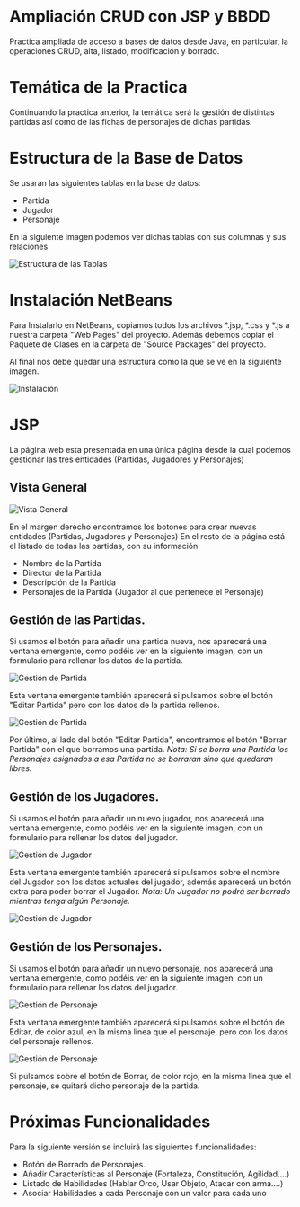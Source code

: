 # Ampliación CRUD con JSP y BBDD

  Practica ampliada de acceso a bases de datos desde Java, en particular, la operaciones CRUD, alta, listado, modificación y borrado.

# Temática de la Practica

  Continuando la practica anterior, la temática será la gestión de distintas partidas así como de las fichas de personajes de dichas partidas.

# Estructura de la Base de Datos

  Se usaran las siguientes tablas en la base de datos:

  * Partida
  * Jugador
  * Personaje

  En la siguiente imagen podemos ver dichas tablas con sus columnas y sus relaciones
  
  ![Estructura de las Tablas](https://github.com/GuillermoGarcia/dam-2018-crud-jsp-personajes-rol/blob/master/jspcrud01.jpg)

# Instalación NetBeans

  Para Instalarlo en NetBeans, copiamos todos los archivos *.jsp, *.css y *.js a nuestra carpeta "Web Pages" del proyecto.
  Además debemos copiar el Paquete de Clases en la carpeta de "Source Packages" del proyecto.

  Al final nos debe quedar una estructura como la que se ve en la siguiente imagen.

  ![Instalación](https://github.com/GuillermoGarcia/dam-2018-crud-jsp-personajes-rol/blob/master/jspcrud09.jpg)

# JSP

  La página web esta presentada en una única página desde la cual podemos gestionar las tres entidades (Partidas, Jugadores y Personajes)

## Vista General

  ![Vista General](https://github.com/GuillermoGarcia/dam-2018-crud-jsp-personajes-rol/blob/master/jspcrud02.png)

  En el margen derecho encontramos los botones para crear nuevas entidades (Partidas, Jugadores y Personajes)
  En el resto de la página está el listado de todas las partidas, con su información
  * Nombre de la Partida
  * Director de la Partida
  * Descripción de la Partida
  * Personajes de la Partida (Jugador al que pertenece el Personaje)
  
## Gestión de las Partidas.

  Si usamos el botón para añadir una partida nueva, nos aparecerá una ventana emergente, como podéis ver en la siguiente imagen, con un formulario para rellenar los datos de la partida.

  ![Gestión de Partida](https://github.com/GuillermoGarcia/dam-2018-crud-jsp-personajes-rol/blob/master/jspcrud05.png)

  Esta ventana emergente también aparecerá si pulsamos sobre el botón "Editar Partida" pero con los datos de la partida rellenos.

  ![Gestión de Partida](https://github.com/GuillermoGarcia/dam-2018-crud-jsp-personajes-rol/blob/master/jspcrud06.png)

  Por último, al lado del botón "Editar Partida", encontramos el botón "Borrar Partida" con el que borramos una partida.
  _Nota: Si se borra una Partida los Personajes asignados a esa Partida no se borraran sino que quedaran libres._

## Gestión de los Jugadores.

  Si usamos el botón para añadir un nuevo jugador, nos aparecerá una ventana emergente, como podéis ver en la siguiente imagen, con un formulario para rellenar los datos del jugador.

  ![Gestión de Jugador](https://github.com/GuillermoGarcia/dam-2018-crud-jsp-personajes-rol/blob/master/jspcrud03.png)

  Esta ventana emergente también aparecerá si pulsamos sobre el nombre del Jugador con los datos actuales del jugador, además aparecerá un botón extra para poder borrar el Jugador.
  _Nota: Un Jugador no podrá ser borrado mientras tenga algún Personaje._

  ![Gestión de Jugador](https://github.com/GuillermoGarcia/dam-2018-crud-jsp-personajes-rol/blob/master/jspcrud04.png)

## Gestión de los Personajes.

  Si usamos el botón para añadir un nuevo personaje, nos aparecerá una ventana emergente, como podéis ver en la siguiente imagen, con un formulario para rellenar los datos del jugador.

  ![Gestión de Personaje](https://github.com/GuillermoGarcia/dam-2018-crud-jsp-personajes-rol/blob/master/jspcrud07.png)

  Esta ventana emergente también aparecerá si pulsamos sobre el botón de Editar, de color azul, en la misma linea que el personaje, pero con los datos del personaje rellenos.

  ![Gestión de Personaje](https://github.com/GuillermoGarcia/dam-2018-crud-jsp-personajes-rol/blob/master/jspcrud08.png)

  Si pulsamos sobre el botón de Borrar, de color rojo, en la misma linea que el personaje, se quitará dicho personaje de la partida.

# Próximas Funcionalidades

  Para la siguiente versión se incluirá las siguientes funcionalidades:
  * Botón de Borrado de Personajes.
  * Añadir Características al Personaje (Fortaleza, Constitución, Agilidad....)
  * Listado de Habilidades (Hablar Orco, Usar Objeto, Atacar con arma....)
  * Asociar Habilidades a cada Personaje con un valor para cada uno